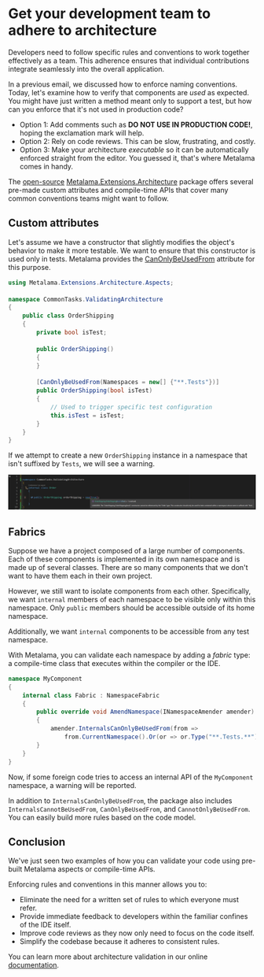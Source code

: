 # Get your development team to adhere to architecture

Developers need to follow specific rules and conventions to work together effectively as a team. This adherence ensures that individual contributions integrate seamlessly into the overall application.

In a previous email, we discussed how to enforce naming conventions. Today, let's examine how to verify that components are _used_ as expected. You might have just written a method meant only to support a test, but how can you enforce that it's not used in production code?

* Option 1: Add comments such as **DO NOT USE IN PRODUCTION CODE!**, hoping the exclamation mark will help.
* Option 2: Rely on code reviews. This can be slow, frustrating, and costly.
* Option 3: Make your architecture _executable_ so it can be automatically enforced straight from the editor. You guessed it, that's where Metalama comes in handy.

The [open-source](https://github.com/postsharp/Metalama.Extensions/tree/HEAD/src/Metalama.Extensions.Architecture) [Metalama.Extensions.Architecture](https://www.nuget.org/packages/Metalama.Extensions.Architecture) package offers several pre-made custom attributes and compile-time APIs that cover many common conventions teams might want to follow.

## Custom attributes

Let's assume we have a constructor that slightly modifies the object's behavior to make it more testable. We want to ensure that this constructor is used only in tests. Metalama provides the [CanOnlyBeUsedFrom](https://doc.postsharp.net/etalama/api/metalama-extensions-architecture-aspects-canonlybeusedfromattribute) attribute for this purpose.

```c#
using Metalama.Extensions.Architecture.Aspects;

namespace CommonTasks.ValidatingArchitecture
{
    public class OrderShipping
    {
        private bool isTest;

        public OrderShipping()
        {
        }

        [CanOnlyBeUsedFrom(Namespaces = new[] {"**.Tests"})]
        public OrderShipping(bool isTest)
        {
            // Used to trigger specific test configuration
            this.isTest = isTest;
        }
    }
}
```

If we attempt to create a new `OrderShipping` instance in a namespace that isn't suffixed by `Tests`, we will see a warning.

![](../metalama-email-course/images/ValidationWarning.jpg)

## Fabrics

Suppose we have a project composed of a large number of components. Each of these components is implemented in its own namespace and is made up of several classes. There are so many components that we don't want to have them each in their own project.

However, we still want to isolate components from each other. Specifically, we want `internal` members of each namespace to be visible only within this namespace. Only `public` members should be accessible outside of its home namespace.

Additionally, we want `internal` components to be accessible from any test namespace.

With Metalama, you can validate each namespace by adding a _fabric_ type: a compile-time class that executes within the compiler or the IDE.

```cs
namespace MyComponent
{
    internal class Fabric : NamespaceFabric
    {
        public override void AmendNamespace(INamespaceAmender amender)
        {
            amender.InternalsCanOnlyBeUsedFrom(from =>
                from.CurrentNamespace().Or(or => or.Type("**.Tests.**")));
        }
    }
}
```

Now, if some foreign code tries to access an internal API of the `MyComponent` namespace, a warning will be reported.

In addition to `InternalsCanOnlyBeUsedFrom`, the package also includes `InternalsCannotBeUsedFrom`, `CanOnlyBeUsedFrom`, and `CannotOnlyBeUsedFrom`. You can easily build more rules based on the code model.

## Conclusion

We've just seen two examples of how you can validate your code using pre-built Metalama aspects or compile-time APIs.

Enforcing rules and conventions in this manner allows you to:

- Eliminate the need for a written set of rules to which everyone must refer.
- Provide immediate feedback to developers within the familiar confines of the IDE itself.
- Improve code reviews as they now only need to focus on the code itself.
- Simplify the codebase because it adheres to consistent rules.

You can learn more about architecture validation in our online [documentation](https://doc.postsharp.net/metalama/conceptual/architecture/usage).
